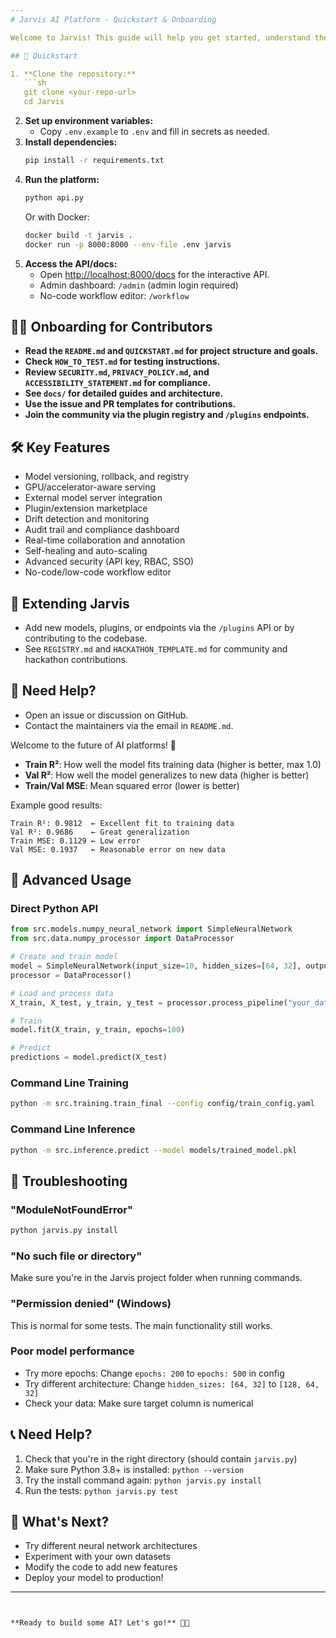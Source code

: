 ```yaml
---
# Jarvis AI Platform - Quickstart & Onboarding

Welcome to Jarvis! This guide will help you get started, understand the platform, and onboard new contributors.

## 🚀 Quickstart

1. **Clone the repository:**
   ```sh
   git clone <your-repo-url>
   cd Jarvis
   ```
2. **Set up environment variables:**
   - Copy `.env.example` to `.env` and fill in secrets as needed.
3. **Install dependencies:**
   ```sh
   pip install -r requirements.txt
   ```
4. **Run the platform:**
   ```sh
   python api.py
   ```
   Or with Docker:
   ```sh
   docker build -t jarvis .
   docker run -p 8000:8000 --env-file .env jarvis
   ```
5. **Access the API/docs:**
   - Open [http://localhost:8000/docs](http://localhost:8000/docs) for the interactive API.
   - Admin dashboard: `/admin` (admin login required)
   - No-code workflow editor: `/workflow`

## 🧑‍💻 Onboarding for Contributors

- **Read the `README.md` and `QUICKSTART.md` for project structure and goals.**
- **Check `HOW_TO_TEST.md` for testing instructions.**
- **Review `SECURITY.md`, `PRIVACY_POLICY.md`, and `ACCESSIBILITY_STATEMENT.md` for compliance.**
- **See `docs/` for detailed guides and architecture.**
- **Use the issue and PR templates for contributions.**
- **Join the community via the plugin registry and `/plugins` endpoints.**

## 🛠️ Key Features
- Model versioning, rollback, and registry
- GPU/accelerator-aware serving
- External model server integration
- Plugin/extension marketplace
- Drift detection and monitoring
- Audit trail and compliance dashboard
- Real-time collaboration and annotation
- Self-healing and auto-scaling
- Advanced security (API key, RBAC, SSO)
- No-code/low-code workflow editor

## 🧩 Extending Jarvis
- Add new models, plugins, or endpoints via the `/plugins` API or by contributing to the codebase.
- See `REGISTRY.md` and `HACKATHON_TEMPLATE.md` for community and hackathon contributions.

## 💬 Need Help?
- Open an issue or discussion on GitHub.
- Contact the maintainers via the email in `README.md`.

Welcome to the future of AI platforms! 🚀
- **Train R²**: How well the model fits training data (higher is better, max 1.0)
- **Val R²**: How well the model generalizes to new data (higher is better)
- **Train/Val MSE**: Mean squared error (lower is better)

Example good results:
```
Train R²: 0.9812  ← Excellent fit to training data
Val R²: 0.9686    ← Great generalization
Train MSE: 0.1129 ← Low error
Val MSE: 0.1937   ← Reasonable error on new data
```

## 🔧 Advanced Usage

### Direct Python API
```python
from src.models.numpy_neural_network import SimpleNeuralNetwork
from src.data.numpy_processor import DataProcessor

# Create and train model
model = SimpleNeuralNetwork(input_size=10, hidden_sizes=[64, 32], output_size=1)
processor = DataProcessor()

# Load and process data
X_train, X_test, y_train, y_test = processor.process_pipeline("your_data.csv")

# Train
model.fit(X_train, y_train, epochs=100)

# Predict
predictions = model.predict(X_test)
```

### Command Line Training
```bash
python -m src.training.train_final --config config/train_config.yaml
```

### Command Line Inference
```bash
python -m src.inference.predict --model models/trained_model.pkl
```

## 🐛 Troubleshooting

### "ModuleNotFoundError"
```bash
python jarvis.py install
```

### "No such file or directory"
Make sure you're in the Jarvis project folder when running commands.

### "Permission denied" (Windows)
This is normal for some tests. The main functionality still works.

### Poor model performance
- Try more epochs: Change `epochs: 200` to `epochs: 500` in config
- Try different architecture: Change `hidden_sizes: [64, 32]` to `[128, 64, 32]`
- Check your data: Make sure target column is numerical

## 📞 Need Help?

1. Check that you're in the right directory (should contain `jarvis.py`)
2. Make sure Python 3.8+ is installed: `python --version`
3. Try the install command again: `python jarvis.py install`
4. Run the tests: `python jarvis.py test`

## 🎉 What's Next?

- Try different neural network architectures
- Experiment with your own datasets
- Modify the code to add new features
- Deploy your model to production!

---
```


**Ready to build some AI? Let's go!** 🤖✨
